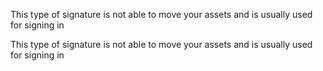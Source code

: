 This type of signature is not able to move your assets and is usually used for signing in

This type of signature is not able to move your assets and is usually used for signing in

